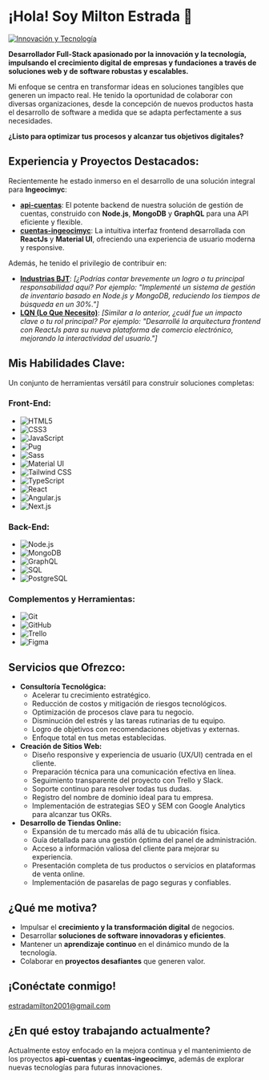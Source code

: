 # ¡Hola! Soy Milton Estrada 👋

[![Innovación y Tecnología](https://res.cloudinary.com/practicaldev/image/fetch/s--MLrhag65--/c_imagga_scale,f_auto,fl_progressive,h_420,q_auto,w_1000/https://dev-to-uploads.s3.amazonaws.com/uploads/articles/pdib9r9rk5j1m7oala1p.png)](https://miltondw.github.io/)

**Desarrollador Full-Stack apasionado por la innovación y la tecnología, impulsando el crecimiento digital de empresas y fundaciones a través de soluciones web y de software robustas y escalables.**

Mi enfoque se centra en transformar ideas en soluciones tangibles que generen un impacto real. He tenido la oportunidad de colaborar con diversas organizaciones, desde la concepción de nuevos productos hasta el desarrollo de software a medida que se adapta perfectamente a sus necesidades.

**¿Listo para optimizar tus procesos y alcanzar tus objetivos digitales?**

## Experiencia y Proyectos Destacados:

Recientemente he estado inmerso en el desarrollo de una solución integral para **Ingeocimyc**:

* **[api-cuentas](https://github.com/miltondw/api-cuentas)**: El potente backend de nuestra solución de gestión de cuentas, construido con **Node.js**, **MongoDB** y **GraphQL** para una API eficiente y flexible.
* **[cuentas-ingeocimyc](https://github.com/miltondw/cuentas-ingeocimyc)**: La intuitiva interfaz frontend desarrollada con **ReactJs** y **Material UI**, ofreciendo una experiencia de usuario moderna y responsive.

Además, he tenido el privilegio de contribuir en:

* **[Industrias BJT](https://industriasbjt.com/)**: *[¿Podrías contar brevemente un logro o tu principal responsabilidad aquí? Por ejemplo: "Implementé un sistema de gestión de inventario basado en Node.js y MongoDB, reduciendo los tiempos de búsqueda en un 30%."]*
* **[LQN (Lo Que Necesito)](https://loquenecesito.co/)**: *[Similar a lo anterior, ¿cuál fue un impacto clave o tu rol principal? Por ejemplo: "Desarrollé la arquitectura frontend con ReactJs para su nueva plataforma de comercio electrónico, mejorando la interactividad del usuario."]*

## Mis Habilidades Clave:

Un conjunto de herramientas versátil para construir soluciones completas:

### Front-End:

* ![HTML5](https://img.shields.io/badge/HTML5-E34F26?style=for-the-badge&logo=html5&logoColor=white)
* ![CSS3](https://img.shields.io/badge/CSS3-1572B6?style=for-the-badge&logo=css3&logoColor=white)
* ![JavaScript](https://img.shields.io/badge/JavaScript-F7DF1E?style=for-the-badge&logo=javascript&logoColor=black)
* ![Pug](https://img.shields.io/badge/Pug-CCC?style=for-the-badge&logo=pug&logoColor=black)
* ![Sass](https://img.shields.io/badge/Sass-CC6699?style=for-the-badge&logo=sass&logoColor=white)
* ![Material UI](https://img.shields.io/badge/Material%20UI-0081CB?style=for-the-badge&logo=material-ui&logoColor=white)
* ![Tailwind CSS](https://img.shields.io/badge/Tailwind%20CSS-38B2AC?style=for-the-badge&logo=tailwind-css&logoColor=white)
* ![TypeScript](https://img.shields.io/badge/TypeScript-007ACC?style=for-the-badge&logo=typescript&logoColor=white)
* ![React](https://img.shields.io/badge/React-20232A?style=for-the-badge&logo=react&logoColor=61DAFB)
* ![Angular.js](https://img.shields.io/badge/AngularJS-E1852E?style=for-the-badge&logo=angularjs&logoColor=white)
* ![Next.js](https://img.shields.io/badge/Next.js-000000?style=for-the-badge&logo=nextdotjs&logoColor=white)

### Back-End:

* ![Node.js](https://img.shields.io/badge/Node.js-339933?style=for-the-badge&logo=nodedotjs&logoColor=white)
* ![MongoDB](https://img.shields.io/badge/MongoDB-47A248?style=for-the-badge&logo=mongodb&logoColor=white)
* ![GraphQL](https://img.shields.io/badge/GraphQL-E10098?style=for-the-badge&logo=graphql&logoColor=white)
* ![SQL](https://img.shields.io/badge/SQL-FFFFFF?style=for-the-badge&logo=sql&logoColor=005A97)
* ![PostgreSQL](https://img.shields.io/badge/PostgreSQL-316192?style=for-the-badge&logo=postgresql&logoColor=white)

### Complementos y Herramientas:

* ![Git](https://img.shields.io/badge/Git-F05032?style=for-the-badge&logo=git&logoColor=white)
* ![GitHub](https://img.shields.io/badge/GitHub-181717?style=for-the-badge&logo=github&logoColor=white)
* ![Trello](https://img.shields.io/badge/Trello-0052CC?style=for-the-badge&logo=trello&logoColor=white)
* ![Figma](https://img.shields.io/badge/Figma-F24E1E?style=for-the-badge&logo=figma&logoColor=white)

## Servicios que Ofrezco:

* **Consultoría Tecnológica:**
    * Acelerar tu crecimiento estratégico.
    * Reducción de costos y mitigación de riesgos tecnológicos.
    * Optimización de procesos clave para tu negocio.
    * Disminución del estrés y las tareas rutinarias de tu equipo.
    * Logro de objetivos con recomendaciones objetivas y externas.
    * Enfoque total en tus metas establecidas.
* **Creación de Sitios Web:**
    * Diseño responsive y experiencia de usuario (UX/UI) centrada en el cliente.
    * Preparación técnica para una comunicación efectiva en línea.
    * Seguimiento transparente del proyecto con Trello y Slack.
    * Soporte continuo para resolver todas tus dudas.
    * Registro del nombre de dominio ideal para tu empresa.
    * Implementación de estrategias SEO y SEM con Google Analytics para alcanzar tus OKRs.
* **Desarrollo de Tiendas Online:**
    * Expansión de tu mercado más allá de tu ubicación física.
    * Guía detallada para una gestión óptima del panel de administración.
    * Acceso a información valiosa del cliente para mejorar su experiencia.
    * Presentación completa de tus productos o servicios en plataformas de venta online.
    * Implementación de pasarelas de pago seguras y confiables.

## ¿Qué me motiva?

* Impulsar el **crecimiento y la transformación digital** de negocios.
* Desarrollar **soluciones de software innovadoras y eficientes**.
* Mantener un **aprendizaje continuo** en el dinámico mundo de la tecnología.
* Colaborar en **proyectos desafiantes** que generen valor.

## ¡Conéctate conmigo!

estradamilton2001@gmail.com

## ¿En qué estoy trabajando actualmente?

Actualmente estoy enfocado en la mejora continua y el mantenimiento de los proyectos **api-cuentas** y **cuentas-ingeocimyc**, además de explorar nuevas tecnologías para futuras innovaciones.

